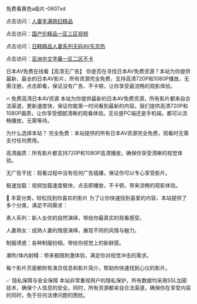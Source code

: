 免费看黄色a级片-0807xd


点击访问：<a href="https://heiliaoxqkkct.pages.dev">人妻丰满熟妇精品</a>

点击访问：<a href="https://heiliaoxwd5i8.pages.dev">国产伦精品一区三区视频</a>

点击访问：<a href="https://vassv.pages.dev/">日韩精品人妻系列无码AV东京热</a>

点击访问：<a href="https://rtj-3zo.pages.dev/">亚洲中文字幕一区二区不卡</a>


日本AV免费在线看【高清无广告】
你是否在寻找日本AV免费资源？本站为你提供最新、最全的日本AV影片，所有资源完全免费，支持高清720P和1080P播放，无需注册，点击即看，保证没有广告、不卡顿，让你享受最流畅的观影体验。

🔥 免费高清日本AV资源
本站为你提供最新的日本AV免费资源，所有影片都来自合法渠道，更新速度快，保证你能第一时间看到最新的内容。我们提供高清720P和1080P画质，让你享受细腻清晰的观看体验。无论是PC端还是手机端，都可以流畅播放，无需等待。

为什么选择本站？
完全免费：本站提供的所有日本AV资源完全免费，观看时无需支付任何费用。

高清画质：所有影片都支持720P和1080P高清播放，确保你享受清晰的视觉体验。

无广告干扰：观看过程中没有任何广告插播，保证你可以专心享受影片。

极速加载：视频加载速度极快，点击即播放，不卡顿，带来流畅的观影体验。

🧡 丰富分类，轻松找到你喜欢的影片
为了让你快速找到喜爱的内容，本站提供了多个分类，满足不同需求：

素人系列：新人女优的自然演绎，带给你最真实的观看感受。

人妻熟女：成熟人妻的情感演绎，展现不同的风情与魅力。

制服诱惑：各种制服扮相，带给你视觉上的新鲜感。

潮吹/体内射精：带来极限刺激体验，满足你对视觉冲击的需求。

每个影片页面都附有演员信息和影片简介，帮助你快速找到心仪的影片。

✅ 隐私保障与安全保障
本站非常重视用户的隐私保护，所有数据均采用SSL加密技术，确保个人信息的安全。同时，所有资源都来自合法渠道，确保你在享受内容的同时，免于任何法律问题的困扰。


<span style="display:none;">[Canonical link]( https://github.com/562xda/45216 ）</span>
